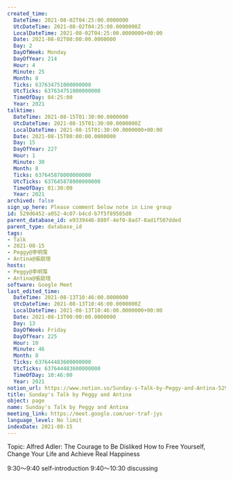 ```yaml
---
created_time:
  DateTime: 2021-08-02T04:25:00.0000000
  UtcDateTime: 2021-08-02T04:25:00.0000000Z
  LocalDateTime: 2021-08-02T04:25:00.0000000+00:00
  Date: 2021-08-02T00:00:00.0000000
  Day: 2
  DayOfWeek: Monday
  DayOfYear: 214
  Hour: 4
  Minute: 25
  Month: 8
  Ticks: 637634751000000000
  UtcTicks: 637634751000000000
  TimeOfDay: 04:25:00
  Year: 2021
talktime:
  DateTime: 2021-08-15T01:30:00.0000000
  UtcDateTime: 2021-08-15T01:30:00.0000000Z
  LocalDateTime: 2021-08-15T01:30:00.0000000+00:00
  Date: 2021-08-15T00:00:00.0000000
  Day: 15
  DayOfYear: 227
  Hour: 1
  Minute: 30
  Month: 8
  Ticks: 637645878000000000
  UtcTicks: 637645878000000000
  TimeOfDay: 01:30:00
  Year: 2021
archived: false
sign_up_here: Please comment below note in Line group
id: 529d6452-a052-4c07-b4cd-b7f5f89585d0
parent_database_id: e9339446-880f-4ef0-8ad7-8ad1f507dded
parent_type: database_id
tags:
- Talk
- 2021-08-15
- Peggy@李明霈
- Antina@張庭瑄
hosts:
- Peggy@李明霈
- Antina@張庭瑄
software: Google Meet
last_edited_time:
  DateTime: 2021-08-13T10:46:00.0000000
  UtcDateTime: 2021-08-13T10:46:00.0000000Z
  LocalDateTime: 2021-08-13T10:46:00.0000000+00:00
  Date: 2021-08-13T00:00:00.0000000
  Day: 13
  DayOfWeek: Friday
  DayOfYear: 225
  Hour: 10
  Minute: 46
  Month: 8
  Ticks: 637644483600000000
  UtcTicks: 637644483600000000
  TimeOfDay: 10:46:00
  Year: 2021
notion_url: https://www.notion.so/Sunday-s-Talk-by-Peggy-and-Antina-529d6452a0524c07b4cdb7f5f89585d0
title: Sunday's Talk by Peggy and Antina
object: page
name: Sunday's Talk by Peggy and Antina
meeting_link: https://meet.google.com/uor-traf-jys
language_level: No limit
indexDate: 2021-08-15
---
```


Topic: Alfred Adler: The Courage to Be Disliked
How to Free Yourself, Change Your Life and Achieve Real Happiness

9:30～9:40 self-introduction
9:40～10:30 discussing


